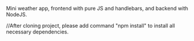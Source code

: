 Mini weather app, frontend with pure JS and handlebars, and backend with NodeJS.

//After cloning project, please add command "npm install" to install all necessary dependencies.